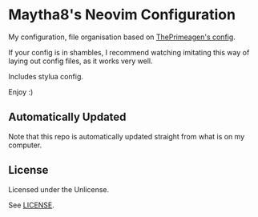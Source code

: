 # Maytha8's Neovim Configuration

My configuration, file organisation based on [ThePrimeagen's config](https://github.com/ThePrimeagen/init.lua/).

If your config is in shambles, I recommend watching imitating this way of laying out config files, as it works very well.

Includes stylua config.

Enjoy :)

## Automatically Updated

Note that this repo is automatically updated straight from what is on my computer.

## License

Licensed under the Unlicense.

See [LICENSE](./LICENSE).
